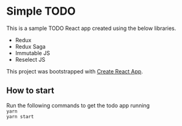 # Simple TODO

This is a sample TODO React app created using the below libraries.

 - Redux
 - Redux Saga
 - Immutable JS
 - Reselect JS

This project was bootstrapped with [Create React App](https://github.com/facebook/create-react-app).

## How to start
Run the following commands to get the todo app running
<br>
`yarn`
<br>
`yarn start`

